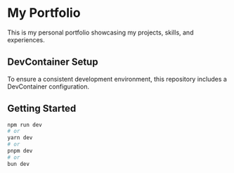 # My Portfolio

This is my personal portfolio showcasing my projects, skills, and experiences.

## DevContainer Setup

To ensure a consistent development environment, this repository includes a DevContainer configuration.

## Getting Started

```bash
npm run dev
# or
yarn dev
# or
pnpm dev
# or
bun dev
```
